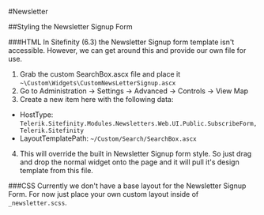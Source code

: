 #Newsletter

##Styling the Newsletter Signup Form

###HTML
In Sitefinity (6.3) the Newsletter Signup form template isn't accessible. However, we can get around this and provide our own file for use.

1. Grab the custom SearchBox.ascx file and place it `~\Custom\Widgets\CustomNewsLetterSignup.ascx`
2. Go to Administration -> Settings -> Advanced -> Controls -> View Map
3. Create a new item here with the following data:
  - HostType: `Telerik.Sitefinity.Modules.Newsletters.Web.UI.Public.SubscribeForm, Telerik.Sitefinity`
  - LayoutTemplatePath: `~/Custom/Search/SearchBox.ascx`
4. This will override the built in Newsletter Signup form style. So just drag and drop the normal widget onto the page and it will pull it's design template from this file.

###CSS
Currently we don't have a base layout for the Newsletter Signup Form. For now just place your own custom layout inside of `_newsletter.scss`.